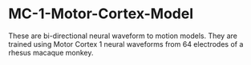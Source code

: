 # MC-1-Motor-Cortex-Model

These are bi-directional neural waveform to motion models. They are trained using Motor Cortex 1 neural waveforms from 64 electrodes of a rhesus macaque monkey.
